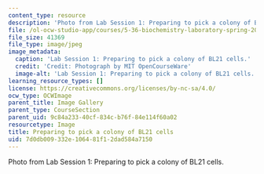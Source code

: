 ```yaml
---
content_type: resource
description: 'Photo from Lab Session 1: Preparing to pick a colony of BL21 cells.'
file: /ol-ocw-studio-app/courses/5-36-biochemistry-laboratory-spring-2009/7d0db009332e106481f12dad584a7150_Lab1_1.jpg
file_size: 41369
file_type: image/jpeg
image_metadata:
  caption: 'Lab Session 1: Preparing to pick a colony of BL21 cells.'
  credit: 'Credit: Photograph by MIT OpenCourseWare'
  image-alt: 'Lab Session 1: Preparing to pick a colony of BL21 cells.'
learning_resource_types: []
license: https://creativecommons.org/licenses/by-nc-sa/4.0/
ocw_type: OCWImage
parent_title: Image Gallery
parent_type: CourseSection
parent_uid: 9c84a233-40cf-834c-b76f-84e114f60a02
resourcetype: Image
title: Preparing to pick a colony of BL21 cells
uid: 7d0db009-332e-1064-81f1-2dad584a7150
---
```

Photo from Lab Session 1: Preparing to pick a colony of BL21 cells.